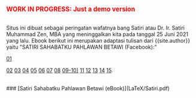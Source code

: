 ---
---

<span style="color:red; font-weight:bold; font-size:larger;">WORK IN PROGRESS: Just a demo version</span>

<br>
Situs ini dibuat sebagai peringatan wafatnya bang Satiri atau
Dr. Ir. Satiri Muhammad Zen, MBA yang meninggalkan kita pada tanggal 25 Juni 2021 yang lalu.
Ebook berikut ini merupakan adaptasi tulisan dari {{site.author}} 
yaitu "SATIRI SAHABATKU PAHLAWAN BETAWI (Facebook):" 

  [01](https://www.facebook.com/reno.alamsyah.94/posts/10226505323805448)

  [02](https://www.facebook.com/reno.alamsyah.94/posts/10226511661043875)
  [03](https://www.facebook.com/reno.alamsyah.94/posts/10226517785116973)
  [04](https://www.facebook.com/reno.alamsyah.94/posts/10226523934350700)
  [05](https://www.facebook.com/reno.alamsyah.94/posts/10226530419032813)
  [06](https://www.facebook.com/reno.alamsyah.94/posts/10226536376181738)
  [07](https://www.facebook.com/reno.alamsyah.94/posts/10226542444573444)
  [08](https://www.facebook.com/reno.alamsyah.94/posts/10226548650768595)
  [09-10)](https://www.facebook.com/reno.alamsyah.94/posts/10226555102769891)
  [11](https://www.facebook.com/reno.alamsyah.94/posts/10226567777246745)
  [12](https://www.facebook.com/reno.alamsyah.94/posts/10226581568111508)
  [13](https://www.facebook.com/reno.alamsyah.94/posts/10226594469034023)
  [14](https://www.facebook.com/reno.alamsyah.94/posts/10226600785191923)
  [15](https://www.facebook.com/reno.alamsyah.94/posts/10226615176551698).

<br>
### [Satiri Sahabatku Pahlawan Betawi (eBook)](LaTeX/Satiri.pdf)
<br>
<br>

